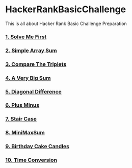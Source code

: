 # HackerRankBasicChallenge
This is all about Hacker Rank Basic Challenge Preparation

<h3><a href="https://github.com/AvinandanBose/HackerRankBasicChallenge/tree/main/SolveMeFirst"> 1. Solve Me First </h3>
<h3><a href="https://github.com/AvinandanBose/HackerRankBasicChallenge/tree/main/SimpleArraySum"> 2. Simple Array Sum </h3>
<h3><a href="https://github.com/AvinandanBose/HackerRankBasicChallenge/tree/main/CompareTheTriplets"> 3. Compare The Triplets </h3>
<h3><a href="https://github.com/AvinandanBose/HackerRankBasicChallenge/tree/main/AVeryBigSum"> 4. A Very Big Sum </h3>
<h3><a href="https://github.com/AvinandanBose/HackerRankBasicChallenge/tree/main/DiagonalDifference"> 5. Diagonal Difference </h3>
<h3><a href="https://github.com/AvinandanBose/HackerRankBasicChallenge/tree/main/PlusMinus"> 6. Plus Minus </h3>
<h3><a href="https://github.com/AvinandanBose/HackerRankBasicChallenge/tree/main/StairCase"> 7. Stair Case </h3>
<h3><a href="https://github.com/AvinandanBose/HackerRankBasicChallenge/tree/main/MiniMaxSum"> 8. MiniMaxSum </h3>
<h3><a href="https://github.com/AvinandanBose/HackerRankBasicChallenge/tree/main/Birthday%20Cake%20Candles"> 9. Birthday Cake Candles </h3>
<h3><a href="https://github.com/AvinandanBose/HackerRankBasicChallenge/tree/main/Time%20Conversion"> 10. Time Conversion </h3>



